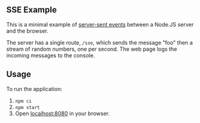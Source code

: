 SSE Example
-----------

This is a minimal example of
[server-sent events](https://html.spec.whatwg.org/multipage/server-sent-events.html#server-sent-events) between a
Node.JS server and the browser.

The server has a single route, `/sse`, which sends the message "foo" then a stream of random numbers, one per
second. The web page logs the incoming messages to the console.

## Usage
To run the application:
1. `npm ci`
2. `npm start`
3. Open <localhost:8080> in your browser.
